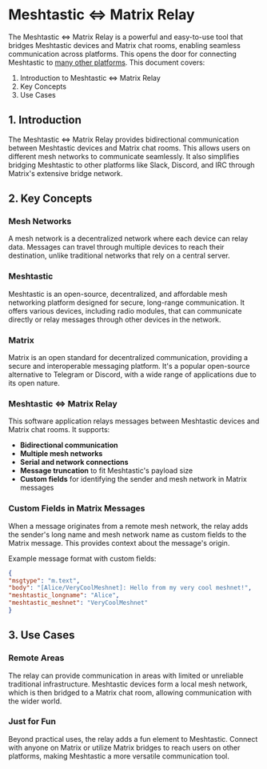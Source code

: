 # Meshtastic <=> Matrix Relay

The Meshtastic <=> Matrix Relay is a powerful and easy-to-use tool that bridges Meshtastic devices and Matrix chat rooms, enabling seamless communication across platforms. This opens the door for connecting Meshtastic to [many other platforms](https://matrix.org/bridges/). This document covers:

1. Introduction to Meshtastic <=> Matrix Relay
2. Key Concepts
3. Use Cases

## 1. Introduction

The Meshtastic <=> Matrix Relay provides bidirectional communication between Meshtastic devices and Matrix chat rooms. This allows users on different mesh networks to communicate seamlessly. It also simplifies bridging Meshtastic to other platforms like Slack, Discord, and IRC through Matrix's extensive bridge network.

## 2. Key Concepts

### Mesh Networks

A mesh network is a decentralized network where each device can relay data. Messages can travel through multiple devices to reach their destination, unlike traditional networks that rely on a central server.

### Meshtastic

Meshtastic is an open-source, decentralized, and affordable mesh networking platform designed for secure, long-range communication. It offers various devices, including radio modules, that can communicate directly or relay messages through other devices in the network.

### Matrix

Matrix is an open standard for decentralized communication, providing a secure and interoperable messaging platform. It's a popular open-source alternative to Telegram or Discord, with a wide range of applications due to its open nature.

### Meshtastic <=> Matrix Relay

This software application relays messages between Meshtastic devices and Matrix chat rooms. It supports:

*   **Bidirectional communication**
*   **Multiple mesh networks**
*   **Serial and network connections**
*   **Message truncation** to fit Meshtastic's payload size
*   **Custom fields** for identifying the sender and mesh network in Matrix messages

### Custom Fields in Matrix Messages

When a message originates from a remote mesh network, the relay adds the sender's long name and mesh network name as custom fields to the Matrix message. This provides context about the message's origin.

Example message format with custom fields:

```json
{
"msgtype": "m.text",
"body": "[Alice/VeryCoolMeshnet]: Hello from my very cool meshnet!",
"meshtastic_longname": "Alice",
"meshtastic_meshnet": "VeryCoolMeshnet"
}
```

## 3. Use Cases

### Remote Areas

The relay can provide communication in areas with limited or unreliable traditional infrastructure. Meshtastic devices form a local mesh network, which is then bridged to a Matrix chat room, allowing communication with the wider world.

### Just for Fun

Beyond practical uses, the relay adds a fun element to Meshtastic. Connect with anyone on Matrix or utilize Matrix bridges to reach users on other platforms, making Meshtastic a more versatile communication tool.
